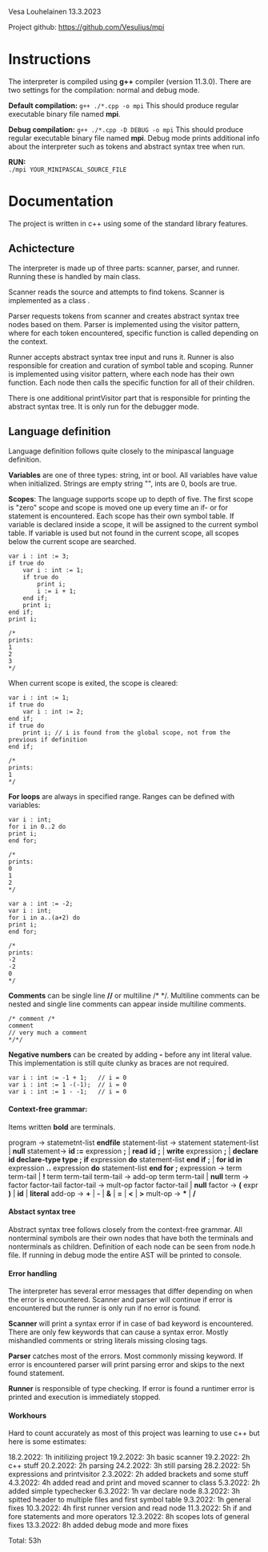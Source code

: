 Vesa Louhelainen 13.3.2023

Project github: https://github.com/Vesulius/mpi

# Instructions

The interpreter is compiled using **g++** compiler (version 11.3.0). There are two settings for the compilation: normal and debug mode.

**Default compilation:**
``` g++ ./*.cpp -o mpi ```
This should produce regular executable binary file named **mpi**. 

**Debug compilation:**
``` g++ ./*.cpp -D DEBUG -o mpi ```
This should produce regular executable binary file named **mpi**.  Debug mode prints additional info about the interpreter such as tokens and abstract syntax tree when run.

**RUN:**  
``` ./mpi YOUR_MINIPASCAL_SOURCE_FILE ```


# Documentation

The project is written in c++ using some of the standard library features.

## Achictecture

The interpreter is made up of three parts: scanner, parser, and runner. Running these is handled by main class.

Scanner reads the source and attempts to find tokens. Scanner is implemented as a class .

Parser requests tokens from scanner and creates abstract syntax tree nodes based on them. Parser is implemented using the visitor pattern, where for each token encountered, specific function is called depending on the context.

Runner accepts abstract syntax tree input and runs it. Runner is also responsible for creation and curation of symbol table and scoping. Runner is implemented using visitor pattern, where each node has their own function. Each node then calls the specific function for all of their children.

There is one additional printVisitor part that is responsible for printing the abstract syntax tree. It is only run for the debugger mode.


## Language definition

Language definition follows quite closely to the minipascal language definition.

**Variables** are one of three types: string, int or bool. All variables have value when initialized. Strings are empty string "", ints are 0, bools are true.

**Scopes**: The language supports scope up to depth of five. The first scope is "zero" scope and scope is moved one up every time an if- or for statement is encountered. Each scope has their own symbol table. If variable is declared inside a scope, it will be assigned to the current symbol table. If variable is used but not found in the current scope, all scopes below the current scope are searched.

```
var i : int := 3;
if true do
	var i : int := 1;
	if true do
	    print i;
	    i := i + 1;
	end if;
	print i;
end if;
print i;

/*
prints:
1
2
3
*/
```

When current scope is exited, the scope is cleared:

```
var i : int := 1;
if true do
	var i : int := 2;
end if;
if true do
	print i; // i is found from the global scope, not from the previous if definition
end if;

/*
prints:
1
*/
```

**For loops** are always in specified range. Ranges can be defined with variables:

```
var i : int;
for i in 0..2 do
print i;
end for;

/*
prints:
0
1
2
*/

var a : int := -2;
var i : int;
for i in a..(a+2) do
print i;
end for;

/*
prints:
-2
-2
0
*/
```

**Comments** can be single line **//** or multiline /* \*/. Multiline comments can be nested and single line comments can appear inside multiline comments.

```
/* comment /*
comment
// very much a comment
*/*/
```

**Negative numbers** can be created by adding **-** before any int literal value. This implementation is still quite clunky as braces are not required.

```
var i : int := -1 + 1;   // i = 0
var i : int := 1 -(-1);  // i = 0
var i : int := 1 - -1;   // i = 0
```

#### Context-free grammar:

Items written **bold** are terminals.

program → statemetnt-list **endfile**
statement-list → statement statement-list | **null**
statement→ **id :=** expression **;** | **read** **id** **;** | **write** expression **;** | **declare id declare-type type ;** 
					 **if** expression **do** statement-list **end if** **;** | **for id in** expression **..** expression **do** statement-list **end for** **;**
expression → term term-tail | **!** term term-tail
term-tail → add-op term term-tail | **null**
term → factor factor-tail
factor-tail → mult-op factor factor-tail | **null**
factor → **(** expr **)** | **id** | **literal**
add-op → **+** | **-** | **&** | **=** | **<** | **>**
mult-op → **\*** | **/**


#### Abstact syntax tree

Abstract syntax tree follows closely from the context-free grammar. All nonterminal symbols are their own nodes that have both the terminals and nonterminals as children. Definition of each node can be seen from node.h file. If running in debug mode the entire AST will be printed to console.

#### Error handling

The interpreter has several error messages that differ depending on when the error is encountered. Scanner and parser will continue if error is encountered but the runner is only run if no error is found.

**Scanner** will print a syntax error if in case of bad keyword is encountered. There are only few keywords that can cause a syntax error. Mostly mishandled comments or string literals missing closing tags.

**Parser** catches most of the errors. Most commonly missing keyword. If error is encountered parser will print parsing error and skips to the next found statement.

**Runner** is responsible of type checking. If error is found a runtimer error is printed and execution is immediately stopped.


#### Workhours

Hard to count accurately as most of this project was learning to use c++ but here is some estimates:

18.2.2022: 1h initilizing project
19.2.2022: 3h basic scanner
19.2.2022: 2h c++ stuff
20.2.2022: 2h parsing
24.2.2022: 3h still parsing
28.2.2022: 5h expressions and printvisitor
2.3.2022: 2h added brackets and some stuff
4.3.2022: 4h added read and print and moved scanner to class
5.3.2022: 2h added simple typechecker
6.3.2022: 1h var declare node
8.3.2022: 3h spitted header to multiple files and first symbol table
9.3.2022: 1h general fixes
10.3.2022: 4h first runner version and read node
11.3.2022: 5h if and fore statements and more operators
12.3.2022: 8h scopes lots of general fixes
13.3.2022: 8h added debug mode and more fixes

Total: 53h


